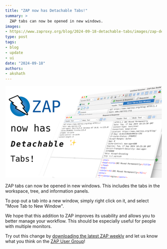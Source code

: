 ```yaml
---
title: "ZAP now has Detachable Tabs!"
summary: >
  ZAP tabs can now be opened in new windows.
images:
- https://www.zaproxy.org/blog/2024-09-18-detachable-tabs/images/zap-detachable-tabs.png
type: post
tags:
- blog
- update
- ui
date: "2024-09-18"
authors:
- akshath
---
```


![An image containing screenshots of two ZAP windows. One is the ZAP workbench with a highlighted context menu item on the Request-Response tab with the text "Move Tab to New Window". The other window is the Request-Response panel."](images/zap-detachable-tabs.png)

ZAP tabs can now be opened in new windows.
This includes the tabs in the workspace, tree, and information panels.

To pop out a tab into a new window, simply right click on it, and select "Move Tab to New Window".

We hope that this addition to ZAP improves its usability and allows you to better manage your workflow.
This should be especially useful for people with multiple monitors.

Try out this change by [downloading the latest ZAP weekly](/download/#weekly) and let us know what you think on the [ZAP User Group](https://groups.google.com/group/zaproxy-users)!
